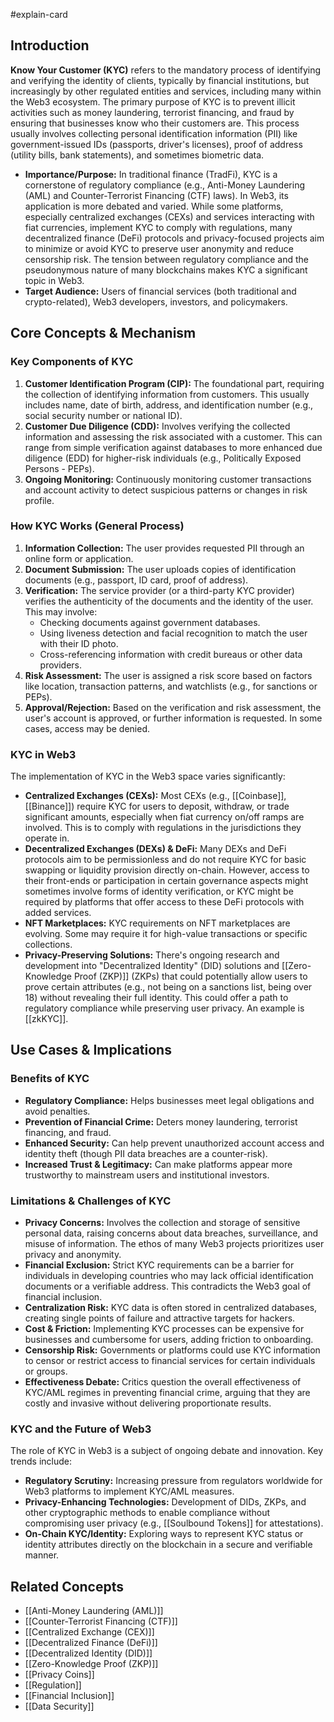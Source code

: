 #explain-card

## Introduction

**Know Your Customer (KYC)** refers to the mandatory process of identifying and verifying the identity of clients, typically by financial institutions, but increasingly by other regulated entities and services, including many within the Web3 ecosystem. The primary purpose of KYC is to prevent illicit activities such as money laundering, terrorist financing, and fraud by ensuring that businesses know who their customers are. This process usually involves collecting personal identification information (PII) like government-issued IDs (passports, driver's licenses), proof of address (utility bills, bank statements), and sometimes biometric data.

- **Importance/Purpose:** In traditional finance (TradFi), KYC is a cornerstone of regulatory compliance (e.g., Anti-Money Laundering (AML) and Counter-Terrorist Financing (CTF) laws). In Web3, its application is more debated and varied. While some platforms, especially centralized exchanges (CEXs) and services interacting with fiat currencies, implement KYC to comply with regulations, many decentralized finance (DeFi) protocols and privacy-focused projects aim to minimize or avoid KYC to preserve user anonymity and reduce censorship risk. The tension between regulatory compliance and the pseudonymous nature of many blockchains makes KYC a significant topic in Web3.
- **Target Audience:** Users of financial services (both traditional and crypto-related), Web3 developers, investors, and policymakers.

## Core Concepts & Mechanism

### Key Components of KYC

1.  **Customer Identification Program (CIP):** The foundational part, requiring the collection of identifying information from customers. This usually includes name, date of birth, address, and identification number (e.g., social security number or national ID).
2.  **Customer Due Diligence (CDD):** Involves verifying the collected information and assessing the risk associated with a customer. This can range from simple verification against databases to more enhanced due diligence (EDD) for higher-risk individuals (e.g., Politically Exposed Persons - PEPs).
3.  **Ongoing Monitoring:** Continuously monitoring customer transactions and account activity to detect suspicious patterns or changes in risk profile.

### How KYC Works (General Process)

1.  **Information Collection:** The user provides requested PII through an online form or application.
2.  **Document Submission:** The user uploads copies of identification documents (e.g., passport, ID card, proof of address).
3.  **Verification:** The service provider (or a third-party KYC provider) verifies the authenticity of the documents and the identity of the user. This may involve:
    - Checking documents against government databases.
    - Using liveness detection and facial recognition to match the user with their ID photo.
    - Cross-referencing information with credit bureaus or other data providers.
4.  **Risk Assessment:** The user is assigned a risk score based on factors like location, transaction patterns, and watchlists (e.g., for sanctions or PEPs).
5.  **Approval/Rejection:** Based on the verification and risk assessment, the user's account is approved, or further information is requested. In some cases, access may be denied.

### KYC in Web3

The implementation of KYC in the Web3 space varies significantly:

- **Centralized Exchanges (CEXs):** Most CEXs (e.g., [[Coinbase]], [[Binance]]) require KYC for users to deposit, withdraw, or trade significant amounts, especially when fiat currency on/off ramps are involved. This is to comply with regulations in the jurisdictions they operate in.
- **Decentralized Exchanges (DEXs) & DeFi:** Many DEXs and DeFi protocols aim to be permissionless and do not require KYC for basic swapping or liquidity provision directly on-chain. However, access to their front-ends or participation in certain governance aspects might sometimes involve forms of identity verification, or KYC might be required by platforms that offer access to these DeFi protocols with added services.
- **NFT Marketplaces:** KYC requirements on NFT marketplaces are evolving. Some may require it for high-value transactions or specific collections.
- **Privacy-Preserving Solutions:** There's ongoing research and development into "Decentralized Identity" (DID) solutions and [[Zero-Knowledge Proof (ZKP)]] (ZKPs) that could potentially allow users to prove certain attributes (e.g., not being on a sanctions list, being over 18) without revealing their full identity. This could offer a path to regulatory compliance while preserving user privacy. An example is [[zkKYC]].

## Use Cases & Implications

### Benefits of KYC

- **Regulatory Compliance:** Helps businesses meet legal obligations and avoid penalties.
- **Prevention of Financial Crime:** Deters money laundering, terrorist financing, and fraud.
- **Enhanced Security:** Can help prevent unauthorized account access and identity theft (though PII data breaches are a counter-risk).
- **Increased Trust & Legitimacy:** Can make platforms appear more trustworthy to mainstream users and institutional investors.

### Limitations & Challenges of KYC

- **Privacy Concerns:** Involves the collection and storage of sensitive personal data, raising concerns about data breaches, surveillance, and misuse of information. The ethos of many Web3 projects prioritizes user privacy and anonymity.
- **Financial Exclusion:** Strict KYC requirements can be a barrier for individuals in developing countries who may lack official identification documents or a verifiable address. This contradicts the Web3 goal of financial inclusion.
- **Centralization Risk:** KYC data is often stored in centralized databases, creating single points of failure and attractive targets for hackers.
- **Cost & Friction:** Implementing KYC processes can be expensive for businesses and cumbersome for users, adding friction to onboarding.
- **Censorship Risk:** Governments or platforms could use KYC information to censor or restrict access to financial services for certain individuals or groups.
- **Effectiveness Debate:** Critics question the overall effectiveness of KYC/AML regimes in preventing financial crime, arguing that they are costly and invasive without delivering proportionate results.

### KYC and the Future of Web3

The role of KYC in Web3 is a subject of ongoing debate and innovation. Key trends include:

- **Regulatory Scrutiny:** Increasing pressure from regulators worldwide for Web3 platforms to implement KYC/AML measures.
- **Privacy-Enhancing Technologies:** Development of DIDs, ZKPs, and other cryptographic methods to enable compliance without compromising user privacy (e.g., [[Soulbound Tokens]] for attestations).
- **On-Chain KYC/Identity:** Exploring ways to represent KYC status or identity attributes directly on the blockchain in a secure and verifiable manner.

## Related Concepts

- [[Anti-Money Laundering (AML)]]
- [[Counter-Terrorist Financing (CTF)]]
- [[Centralized Exchange (CEX)]]
- [[Decentralized Finance (DeFi)]]
- [[Decentralized Identity (DID)]]
- [[Zero-Knowledge Proof (ZKP)]]
- [[Privacy Coins]]
- [[Regulation]]
- [[Financial Inclusion]]
- [[Data Security]]
